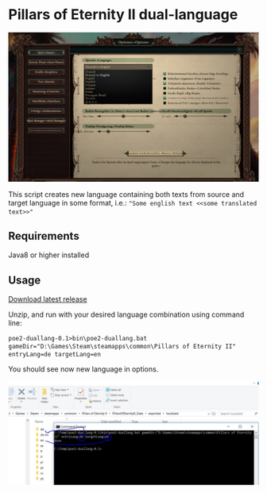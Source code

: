 # Pillars of Eternity II dual-language

![ingame](https://raw.githubusercontent.com/KadekM/poe2-duallang/master/github/settings.jpg)

This script creates new language containing both texts from source and target language in some format, i.e.:
`"Some english text <<some translated text>>"`

## Requirements

Java8 or higher installed

## Usage
[Download latest release](https://github.com/KadekM/poe2-duallang/releases)

Unzip, and run with your desired language combination using command line:
```
poe2-duallang-0.1>bin\poe2-duallang.bat gameDir="D:\Games\Steam\steamapps\common\Pillars of Eternity II" entryLang=de targetLang=en
```

You should see now new language in options.

![how to run](https://raw.githubusercontent.com/KadekM/poe2-duallang/master/github/run.jpg)

